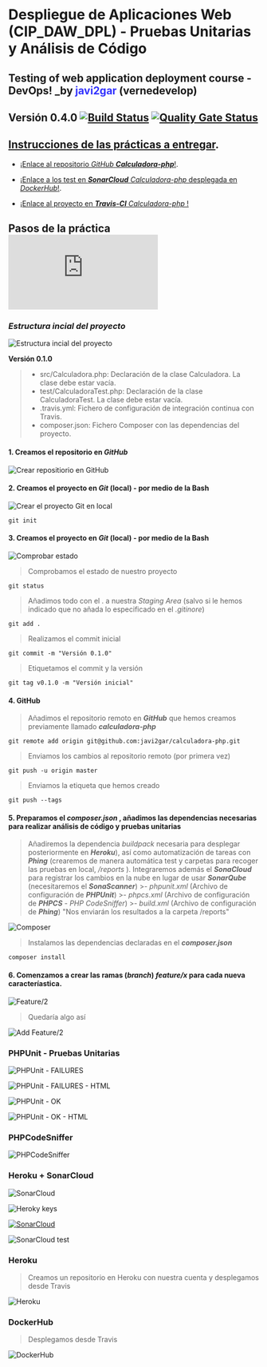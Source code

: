 # Despliegue de Aplicaciones Web (CIP_DAW_DPL) - Pruebas Unitarias y Análisis de Código 
## Testing of web application deployment course - DevOps! _by <span style="color:blue; opacity: 0.80">  javi2gar</span> (vernedevelop)  
## Versión 0.4.0  [![Build Status](https://travis-ci.org/javi2gar/calculadora-php.svg?branch=master)](https://travis-ci.org/javi2gar/calculadora-php) [![Quality Gate Status](https://sonarcloud.io/api/project_badges/measure?project=vendor-javi2gar_calculadora-php&metric=alert_status)](https://sonarcloud.io/dashboard?id=vendor-javi2gar_calculadora-php)  

## [Instrucciones de las prácticas a entregar](https://github.com/javi2gar/calculadora-php/blob/master/README_FILES/INSTRUCCIONES.md).


- [¡Enlace al repositorio _GitHub_ **_Calculadora-php_**!](https://github.com/javi2gar/calculadora-php).  

- [¡Enlace a los test en **_SonarCloud_** _Calculadora-php_ desplegada en _DockerHub_!]().  

- [¡Enlace al proyecto en **_Travis-CI_** _Calculadora-php_ !](https://travis-ci.org/javi2gar/calculadora-php)

## Pasos de la práctica  ![Comandos de ayuda]( https://github.com/javi2gar/calculadora-php/blob/master/README_FILES/COMANDOS_AYUDA.md)

### _Estructura incial del proyecto_ ###
![Estructura incial del proyecto](README_FILES/images_readme/p01.jpg)

**Versión 0.1.0**	
> - src/Calculadora.php: Declaración de la clase Calculadora. La clase debe estar vacía.
> - test/CalculadoraTest.php: Declaración de la clase CalculadoraTest. La clase debe estar vacía.
> - .travis.yml: Fichero de configuración de integración continua con Travis.
> - composer.json: Fichero Composer con las dependencias del proyecto.

#### 1. Creamos el repositorio en _GitHub_

![Crear repositiorio en GitHub](README_FILES/images_readme/p02.jpg)

#### 2. Creamos el proyecto en _Git_ (local) - por medio de la Bash

![Crear el proyecto Git en local](README_FILES/images_readme/p03.jpg)

>	
	git init

#### 3. Creamos el proyecto en _Git_ (local) - por medio de la Bash

![Comprobar estado](README_FILES/images_readme/p04.jpg)

>	Comprobamos el estado de nuestro proyecto

	git status


>	Añadimos todo con el . a nuestra _Staging Area_ (salvo si le hemos indicado que no añada lo especificado en el _.gitinore_)

	git add .

>	Realizamos el commit inicial 

	git commit -m "Versión 0.1.0"

>	Etiquetamos el commit y la versión 

	git tag v0.1.0 -m "Versión inicial"

#### 4. GitHub

>	Añadimos el repositorio remoto en _**GitHub**_ que hemos creamos previamente llamado _**calculadora-php**_ 

	git remote add origin git@github.com:javi2gar/calculadora-php.git

>	Enviamos los cambios al repositorio remoto (por primera vez)  

	git push -u origin master

>	Enviamos la etiqueta que hemos creado 

	git push --tags

#### 5. Preparamos el _composer.json_ , añadimos las dependencias necesarias para realizar análisis de código y pruebas unitarias 

> Añadiremos la dependencia _buildpack_ necesaria para desplegar posteriormente en _**Heroku**_), así como automatización de tareas con _**Phing**_ (crearemos de manera automática test y carpetas para recoger las pruebas en local,  _/reports_ ). Integraremos además el _**SonaCloud**_ para registrar los cambios en la nube en lugar de usar _**SonarQube**_ (necesitaremos el _**SonaScanner**_)
	>- _phpunit.xml_ (Archivo de configuración de _**PHPUnit**_)
	>- _phpcs.xml_ (Archivo de configuración de _**PHPCS**_ - _PHP CodeSniffer_)
	>- _build.xml_ (Archivo de configuración de _**Phing**_)
    "Nos enviarán los resultados a la carpeta /reports"

![Composer](README_FILES/images_readme/p05.jpg)

>	Instalamos las dependencias declaradas en el _**composer.json**_ 

	composer install

#### 6. Comenzamos a crear las ramas (_branch_) _feature/x_ para cada nueva caracteríastica.

![Feature/2](README_FILES/images_readme/p06.jpg)

> Quedaría algo así

![Add Feature/2](README_FILES/images_readme/p07.jpg)

### PHPUnit - Pruebas Unitarias

![PHPUnit - FAILURES](README_FILES/images_readme/p08.jpg)


![PHPUnit - FAILURES - HTML](README_FILES/images_readme/p09.jpg)


![PHPUnit - OK](README_FILES/images_readme/p10.jpg)


![PHPUnit - OK - HTML](README_FILES/images_readme/p11.jpg)


### PHPCodeSniffer 

![PHPCodeSniffer ](README_FILES/images_readme/p12.jpg)

### Heroku + SonarCloud

![SonarCloud ](README_FILES/images_readme/p13.jpg)


![Heroky keys](README_FILES/images_readme/p14.jpg)


[![SonarCloud](https://sonarcloud.io/images/project_badges/sonarcloud-white.svg)](https://sonarcloud.io/dashboard?id=vendor-javi2gar_calculadora-php)

![SonarCloud test](README_FILES/images_readme/p15.jpg)


### Heroku
> Creamos un repositorio en Heroku con nuestra cuenta y desplegamos desde Travis

![Heroku](README_FILES/images_readme/p16.jpg)

### DockerHub
> Desplegamos desde Travis

![DockerHub](README_FILES/images_readme/p17.jpg)

